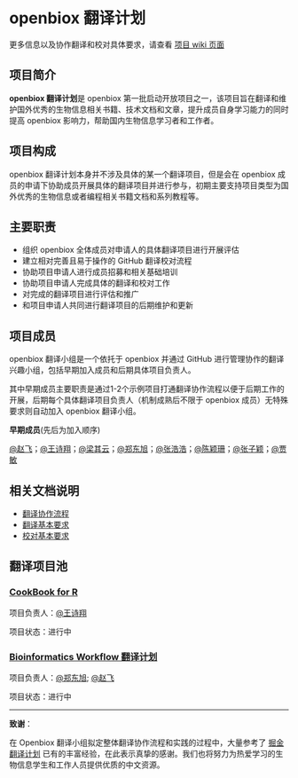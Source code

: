 # openbiox 翻译计划

更多信息以及协作翻译和校对具体要求，请查看 [项目 wiki 页面](https://github.com/openbiox/openbiox-Translation/wiki)

## 项目简介

**openbiox 翻译计划**是 openbiox 第一批启动开放项目之一，该项目旨在翻译和维护国外优秀的生物信息相关书籍、技术文档和文章，提升成员自身学习能力的同时提高 openbiox 影响力，帮助国内生物信息学习者和工作者。

## 项目构成

openbiox 翻译计划本身并不涉及具体的某一个翻译项目，但是会在 openbiox 成员的申请下协助成员开展具体的翻译项目并进行参与，初期主要支持项目类型为国外优秀的生物信息或者编程相关书籍文档和系列教程等。

## 主要职责

- 组织 openbiox 全体成员对申请人的具体翻译项目进行开展评估
- 建立相对完善且易于操作的 GitHub 翻译校对流程
- 协助项目申请人进行成员招募和相关基础培训
- 协助项目申请人完成具体的翻译和校对工作
- 对完成的翻译项目进行评估和推广
- 和项目申请人共同进行翻译项目的后期维护和更新

## 项目成员

openbiox 翻译小组是一个依托于 openbiox 并通过 GitHub 进行管理协作的翻译兴趣小组，包括早期加入成员和后期具体项目负责人。

其中早期成员主要职责是通过1-2个示例项目打通翻译协作流程以便于后期工作的开展，后期每个具体翻译项目负责人（机制成熟后不限于 openbiox 成员）无特殊要求则自动加入 openbiox 翻译小组。

**早期成员**(先后为加入顺序)

[@赵飞](https://github.com/fei0810)；[@王诗翔](https://github.com/ShixiangWang)；[@梁其云](https://github.com/2015qyliang)；[@郑东旭](https://github.com/dongxuzheng)；[@张浩浩](https://github.com/hyacz)；[@陈颖珊](https://github.com/w1nsan)；[@张子颖](https://github.com/ZiyingZhang1)；[@贾敏](https://github.com/jiamin2010)

## 相关文档说明

- [翻译协作流程](https://github.com/openbiox/openbiox-Translation/wiki/%E7%BF%BB%E8%AF%91%E5%8D%8F%E4%BD%9C%E6%B5%81%E7%A8%8B-v1)
- [翻译基本要求](https://github.com/openbiox/openbiox-Translation/wiki/%E7%BF%BB%E8%AF%91%E5%9F%BA%E6%9C%AC%E8%A6%81%E6%B1%82-v1)
- [校对基本要求](https://github.com/openbiox/openbiox-Translation/wiki/%E6%A0%A1%E5%AF%B9%E5%9F%BA%E6%9C%AC%E8%A6%81%E6%B1%82-v1)

## 翻译项目池

### [CookBook for R](https://github.com/openbiox/Cookbook-for-R-Chinese)

项目负责人：[@王诗翔](https://github.com/ShixiangWang)

项目状态：进行中

### [Bioinformatics Workflow 翻译计划](https://github.com/openbiox/Awesome-Bioinformatics-Workflow-Chinese)

项目负责人：[@郑东旭](https://github.com/dongxuzheng); [@赵飞](https://github.com/fei0810)

项目状态：进行中

---

**致谢**：

在 Openbiox 翻译小组拟定整体翻译协作流程和实践的过程中，大量参考了 [掘金翻译计划](https://github.com/xitu/gold-miner) 已有的丰富经验，在此表示真挚的感谢。我们也将努力为热爱学习的生物信息学生和工作人员提供优质的中文资源。
